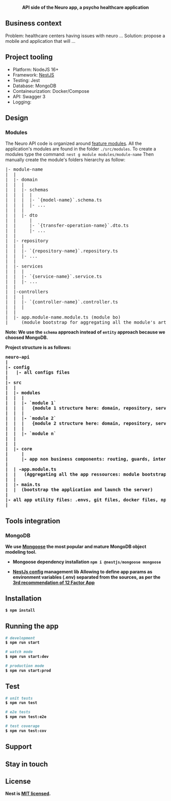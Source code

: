 <p align="center">
  <strong>API side of the Neuro app, a psycho healthcare application</strong>
</p>

## Business context
Problem: healthcare centers having issues with neuro ...
Solution: propose a mobile and application that will ...

## Project tooling

- Platform: NodeJS 16+
- Framework: [NestJS](https://docs.nestjs.com/)
- Testing: Jest
- Database: MongoDB
- Containeurization: Docker/Compose
- API: Swagger 3
- Logging: 


## Design

### Modules
The Neuro API code is organized around [feature modules](https://docs.nestjs.com/modules).
All the application's modules are found in the folder `./src/modules`.
To create a modules type the command: `nest g module modules/module-name`
Then manually create the module's folders hierarchy as follow:

<pre>
|- module-name
|  |
|  |- domain
|  |  |
|  |  |- schemas
|  |  |  |
|  |  |  |- `{model-name}`.schema.ts
|  |  |  |- ...
|  |  |  
|  |  |- dto
|  |     |
|  |     |- `{transfer-operation-name}`.dto.ts
|  |     |- ...
|  |   
|  |- repository
|  |  |
|  |  |- `{repository-name}`.repository.ts
|  |  |- ...
|  |
|  |- services
|  |  |
|  |  |- `{service-name}`.service.ts
|  |  |- ...
|  |  
|  |-controllers
|  |  |
|  |  |- `{controller-name}`.controller.ts
|  |  |
|  |
|  |- app.module-name.module.ts (module bo)
|     (module bootstrap for aggregating all the module's artifacts)
</pre>


<strong>Note:<strong> We use the `schema` approach instead of `entity` approach because we choosed MongoDB.

Project structure is as follows:

<pre>
neuro-api
|
|- config
|   |- all configs files
|
|- src
|  |
|  |- modules
|  |  |
|  |  |- `module 1`
|  |  |   {module 1 structure here: domain, repository, services, controllers + module bootstap}
|  |  |
|  |  |- `module 2`
|  |  |   {module 2 structure here: domain, repository, services, controllers + module bootstap}
|  |  |
|  |  |- `module n`
|  |
|  |
|  |- core
|     |
|     |- app non business components: routing, guards, interception, session, loca-storage, etc.
|
|  | -app.module.ts
|  |   (Aggregating all the app ressources: module bootstraps, configs, core components)
|  |
|  |- main.ts
|  |  (bootstrap the application and launch the server)
|  
|- all app utility files: .envs, git files, docker files, npm files (package*.json), ts files, etc.
|
</pre>

## Tools integration

### MongoDB
We use [Mongoose](https://mongoosejs.com/) the most popular and mature MongoDB object modeling tool.
- Mongoose dependency installation
`npm i @nestjs/mongoose mongoose`

- [NestJs config](https://docs.nestjs.com/techniques/configuration) management lib 
Allowing to define app params as environment variables (.env) separated from the sources, as per the [3rd recommendation of 12 Factor App](https://12factor.net/config)



## Installation

```bash
$ npm install
```

## Running the app

```bash
# development
$ npm run start

# watch mode
$ npm run start:dev

# production mode
$ npm run start:prod
```

## Test

```bash
# unit tests
$ npm run test

# e2e tests
$ npm run test:e2e

# test coverage
$ npm run test:cov
```

## Support



## Stay in touch


## License

Nest is [MIT licensed](LICENSE).
